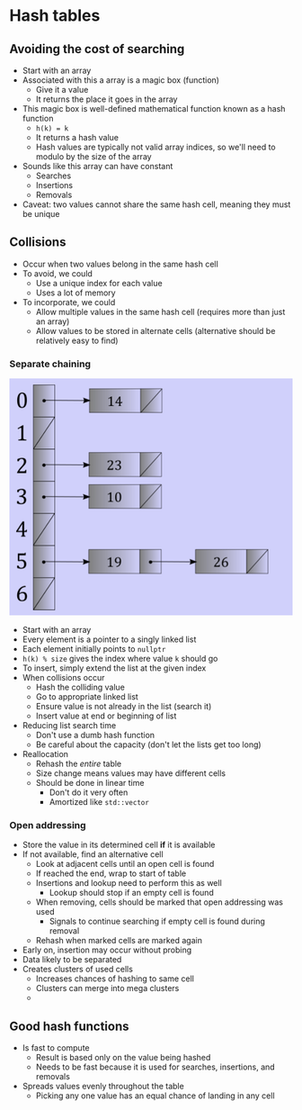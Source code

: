 # Hash tables

## Avoiding the cost of searching

- Start with an array
- Associated with this a array is a magic box (function)
	- Give it a value
	- It returns the place it goes in the array
- This magic box is well-defined mathematical function known as a hash function
	- `h(k) = k`
	- It returns a hash value
	- Hash values are typically not valid array indices, so we'll need to modulo by the size of the array
- Sounds like this array can have constant
	- Searches
	- Insertions
	- Removals
- Caveat: two values cannot share the same hash cell, meaning they must be unique

## Collisions

- Occur when two values belong in the same hash cell
- To avoid, we could
	- Use a unique index for each value
	- Uses a lot of memory
- To incorporate, we could
	- Allow multiple values in the same hash cell (requires more than just an array)
	- Allow values to be stored in alternate cells (alternative should be relatively easy to find)

### Separate chaining

![Separate Chaining](./figures/separate-chaining.png)

- Start with an array
- Every element is a pointer to a singly linked list
- Each element initially points to `nullptr`
- `h(k) % size` gives the index where value `k` should go
- To insert, simply extend the list at the given index
- When collisions occur
	- Hash the colliding value
	- Go to appropriate linked list
	- Ensure value is not already in the list (search it)
	- Insert value at end or beginning of list
- Reducing list search time
	- Don't use a dumb hash function
	- Be careful about the capacity (don't let the lists get too long)
- Reallocation
	- Rehash the *entire* table
	- Size change means values may have different cells
	- Should be done in linear time
		- Don't do it very often
		- Amortized like `std::vector`

### Open addressing

- Store the value in its determined cell **if** it is available
- If not available, find an alternative cell
	- Look at adjacent cells until an open cell is found
	- If reached the end, wrap to start of table
	- Insertions and lookup need to perform this as well
		- Lookup should stop if an empty cell is found
	- When removing, cells should be marked that open addressing was used
		- Signals to continue searching if empty cell is found during removal
	- Rehash when marked cells are marked again
- Early on, insertion may occur without probing
- Data likely to be separated
- Creates clusters of used cells
	- Increases chances of hashing to same cell
	- Clusters can merge into mega clusters
	- 

## Good hash functions

- Is fast to compute
	- Result is based only on the value being hashed
	- Needs to be fast because it is used for searches, insertions, and removals
- Spreads values evenly throughout the table
	- Picking any one value has an equal chance of landing in any cell

